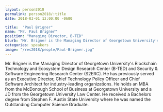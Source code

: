 ```yaml
---
layout: person2018
permalink: person2018/:title
date: 2018-03-01 12:00:00 -0600

title:  "Paul Brigner"
name: "Mr. Paul Brigner"
position: "Managing Director, B-TED"
blurb: "Mr. Brigner is the Managing Director of Georgetown University's Blockchain Technology and Ecosystem Design Research Center (B-TED) and Security & Software Engineering Research Center (S2ERC)."
categories: speakers
image: "/res2018/people/Paul-Brigner.jpg"
---
```


Mr. Brigner is the Managing Director of Georgetown University's Blockchain Technology and Ecosystem Design Research Center (B-TED) and Security & Software Engineering Research Center (S2ERC). He has previously served as an Executive Director, Chief Technology Policy Officer and Chief Software Architect for industry-leading organizations. He holds an MBA from the McDonough School of Business at Georgetown University and a JD from the Georgetown University Law Center. He received a Bachelors degree from Stephen F. Austin State University where he was named the Outstanding Computer Science Graduate.

